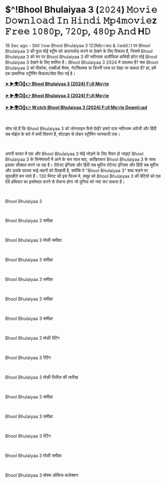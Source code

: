 <h1 style="text-align: left;">$^!Bhool Bhulaiyaa 3 (𝟸𝟶𝟸𝟺) 𝙼𝚘𝚟𝚒𝚎 𝙳𝚘𝚠𝚗𝚕𝚘𝚊𝚍 𝙸𝚗 𝙷𝚒𝚗𝚍𝚒 𝙼𝚙𝟺𝚖𝚘𝚟𝚒𝚎z 𝙵𝚛𝚎𝚎 𝟷𝟶𝟾𝟶𝚙, 𝟽𝟸𝟶𝚙, 𝟺𝟾𝟶𝚙 𝙰𝚗𝚍 H𝙳</h1><p>19 Sec ago - Still 𝙽ow Bhool Bhulaiyaa 3 123Mo𝚟ies &amp; 𝚁edd𝙸t पर Bhool Bhulaiyaa 3 की फुल मोई स्ट्रीम को डाउनलोड करने या देखने के लिए विकल्प हैं, जिसमें Bhool Bhulaiyaa 3 को घर पर Bhool Bhulaiyaa 3 की नवीनतम अलौकिक कॉमेडी हॉरर मोई Bhool Bhulaiyaa 3 देखने के लिए शामिल है। Bhool Bhulaiyaa 3 2024 में उपलब्ध है? क्या Bhool Bhulaiyaa 3 को पीकॉक, एचबीओ मैक्स, नेटफ्लिक्स या डिज्नी प्लस पर देखा जा सकता है? हां, हमें एक प्रामाणिक स्ट्रीमिंग विकल्प/सेवा मिल गई है।&nbsp;</p><p><a href="https://tinyurl.com/554sjvw9" target="_blank"><b>➤ ►🌍📺📱👉 Bhool Bhulaiyaa 3 (2024) F𝚞ll Mo𝚟ie</b></a></p><p><a href="https://tinyurl.com/3zm3u5y3" target="_blank"><b>➤ ►🌍📺📱👉 Bhool Bhulaiyaa 3 (2024) F𝚞ll Mo𝚟ie</b></a></p><p><a href="https://tinyurl.com/554sjvw9" target="_blank"><b>➤ ►🌍📺📱👉 W𝚊tch Bhool Bhulaiyaa 3 (2024) F𝚞ll Mo𝚟ie Downl𝚘ad</b></a></p><p><br /></p><p>सोच रहे हैं कि Bhool Bhulaiyaa 3 को ऑनलाइन कैसे देखें? हमारे पास नवीनतम अंग्रेजी और हिंदी सब मोईज़ के बारे में सभी विवरण हैं, शोटाइम से लेकर स्ट्रीमिंग जानकारी तक।</p><p><br /></p><p>अपनी कतार में एक और Bhool Bhulaiyaa 3 मोई जोड़ने के लिए तैयार हो जाइए! Bhool Bhulaiyaa 3 के सिनेमाघरों में आने के चार साल बाद, आखिरकार Bhool Bhulaiyaa 3 के साथ इसका सीक्वल बनने जा रहा है। लेटेस्ट इंग्लिश और हिंदी सब मूवीज लेटेस्ट इंग्लिश और हिंदी सब मूवीज और उसके पालक भाई-बहनों को दिखाती है, क्योंकि वे "Bhool Bhulaiyaa 3" शब्द कहने पर सुपरहीरो बन जाते हैं। 130 मिनट की इस फिल्म में, समूह को Bhool Bhulaiyaa 3 की बेटियों को एक ऐसे हथियार का इस्तेमाल करने से रोकना होगा जो दुनिया को नष्ट कर सकता है।</p><p><br /></p><p>Bhool Bhulaiyaa 3</p><p><br /></p><p>Bhool Bhulaiyaa 3 समीक्षा</p><p><br /></p><p>Bhool Bhulaiyaa 3 मोकी समीक्षा</p><p><br /></p><p>Bhool Bhulaiyaa 3 समीक्षा</p><p><br /></p><p>Bhool Bhulaiyaa 3 समीक्षा</p><p><br /></p><p>Bhool Bhulaiyaa 3 समीक्षा</p><p><br /></p><p>Bhool Bhulaiyaa 3 समीक्षा</p><p><br /></p><p>Bhool Bhulaiyaa 3 मोकी रेटिंग</p><p><br /></p><p>Bhool Bhulaiyaa 3 रेटिंग</p><p><br /></p><p>Bhool Bhulaiyaa 3 मोकी रिलीज़ की तारीख</p><p><br /></p><p>Bhool Bhulaiyaa 3 समीक्षा</p><p><br /></p><p>Bhool Bhulaiyaa 3 समीक्षा</p><p><br /></p><p>Bhool Bhulaiyaa 3 रेटिंग</p><p><br /></p><p>Bhool Bhulaiyaa 3 मोकी समीक्षा</p><p><br /></p><p>Bhool Bhulaiyaa 3 बॉक्स ऑफिस कलेक्शन</p>
